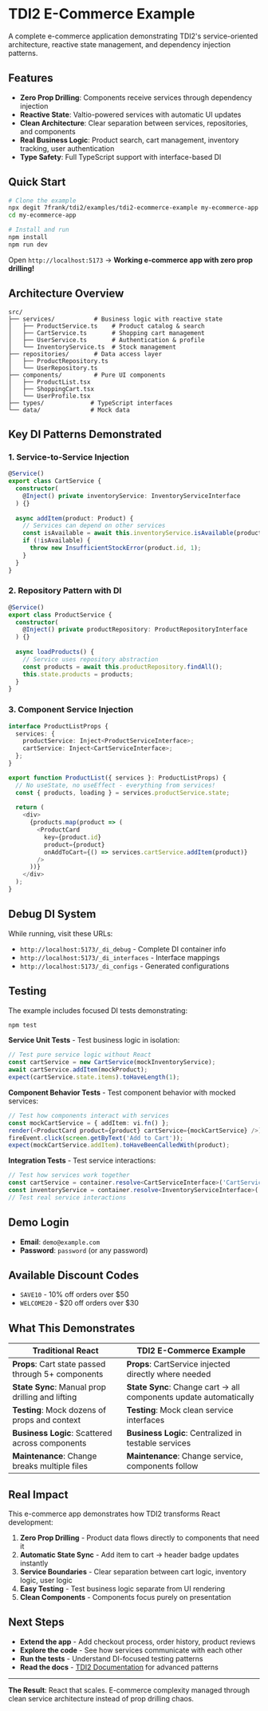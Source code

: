 # TDI2 E-Commerce Example

A complete e-commerce application demonstrating TDI2's service-oriented architecture, reactive state management, and dependency injection patterns.

## Features

- **Zero Prop Drilling**: Components receive services through dependency injection
- **Reactive State**: Valtio-powered services with automatic UI updates
- **Clean Architecture**: Clear separation between services, repositories, and components
- **Real Business Logic**: Product search, cart management, inventory tracking, user authentication
- **Type Safety**: Full TypeScript support with interface-based DI

## Quick Start

```bash
# Clone the example
npx degit 7frank/tdi2/examples/tdi2-ecommerce-example my-ecommerce-app
cd my-ecommerce-app

# Install and run
npm install
npm run dev
```

Open `http://localhost:5173` → **Working e-commerce app with zero prop drilling!**

## Architecture Overview

```
src/
├── services/           # Business logic with reactive state
│   ├── ProductService.ts    # Product catalog & search
│   ├── CartService.ts       # Shopping cart management  
│   ├── UserService.ts       # Authentication & profile
│   └── InventoryService.ts  # Stock management
├── repositories/       # Data access layer
│   ├── ProductRepository.ts
│   └── UserRepository.ts
├── components/         # Pure UI components
│   ├── ProductList.tsx
│   ├── ShoppingCart.tsx
│   └── UserProfile.tsx
├── types/             # TypeScript interfaces
└── data/              # Mock data
```

## Key DI Patterns Demonstrated

### 1. Service-to-Service Injection
```typescript
@Service()
export class CartService {
  constructor(
    @Inject() private inventoryService: InventoryServiceInterface
  ) {}
  
  async addItem(product: Product) {
    // Services can depend on other services
    const isAvailable = await this.inventoryService.isAvailable(product.id, 1);
    if (!isAvailable) {
      throw new InsufficientStockError(product.id, 1);
    }
  }
}
```

### 2. Repository Pattern with DI
```typescript
@Service()
export class ProductService {
  constructor(
    @Inject() private productRepository: ProductRepositoryInterface
  ) {}
  
  async loadProducts() {
    // Service uses repository abstraction
    const products = await this.productRepository.findAll();
    this.state.products = products;
  }
}
```

### 3. Component Service Injection
```typescript
interface ProductListProps {
  services: {
    productService: Inject<ProductServiceInterface>;
    cartService: Inject<CartServiceInterface>;
  };
}

export function ProductList({ services }: ProductListProps) {
  // No useState, no useEffect - everything from services!
  const { products, loading } = services.productService.state;
  
  return (
    <div>
      {products.map(product => (
        <ProductCard 
          key={product.id}
          product={product}
          onAddToCart={() => services.cartService.addItem(product)}
        />
      ))}
    </div>
  );
}
```

## Debug DI System

While running, visit these URLs:
- `http://localhost:5173/_di_debug` - Complete DI container info
- `http://localhost:5173/_di_interfaces` - Interface mappings
- `http://localhost:5173/_di_configs` - Generated configurations

## Testing

The example includes focused DI tests demonstrating:

```bash
npm test
```

**Service Unit Tests** - Test business logic in isolation:
```typescript
// Test pure service logic without React
const cartService = new CartService(mockInventoryService);
await cartService.addItem(mockProduct);
expect(cartService.state.items).toHaveLength(1);
```

**Component Behavior Tests** - Test component behavior with mocked services:
```typescript
// Test how components interact with services
const mockCartService = { addItem: vi.fn() };
render(<ProductCard product={product} cartService={mockCartService} />);
fireEvent.click(screen.getByText('Add to Cart'));
expect(mockCartService.addItem).toHaveBeenCalledWith(product);
```

**Integration Tests** - Test service interactions:
```typescript
// Test how services work together
const cartService = container.resolve<CartServiceInterface>('CartServiceInterface');
const inventoryService = container.resolve<InventoryServiceInterface>('InventoryServiceInterface');
// Test real service interactions
```

## Demo Login

- **Email**: `demo@example.com`
- **Password**: `password` (or any password)

## Available Discount Codes

- `SAVE10` - 10% off orders over $50
- `WELCOME20` - $20 off orders over $30

## What This Demonstrates

| Traditional React | TDI2 E-Commerce Example |
|------------------|--------------------------|
| **Props**: Cart state passed through 5+ components | **Props**: CartService injected directly where needed |
| **State Sync**: Manual prop drilling and lifting | **State Sync**: Change cart → all components update automatically |
| **Testing**: Mock dozens of props and context | **Testing**: Mock clean service interfaces |
| **Business Logic**: Scattered across components | **Business Logic**: Centralized in testable services |
| **Maintenance**: Change breaks multiple files | **Maintenance**: Change service, components follow |

## Real Impact

This e-commerce app demonstrates how TDI2 transforms React development:

1. **Zero Prop Drilling** - Product data flows directly to components that need it
2. **Automatic State Sync** - Add item to cart → header badge updates instantly
3. **Service Boundaries** - Clear separation between cart logic, inventory logic, user logic
4. **Easy Testing** - Test business logic separate from UI rendering
5. **Clean Components** - Components focus purely on presentation

## Next Steps

- **Extend the app** - Add checkout process, order history, product reviews
- **Explore the code** - See how services communicate with each other
- **Run the tests** - Understand DI-focused testing patterns
- **Read the docs** - [TDI2 Documentation](https://7frank.github.io/tdi2/) for advanced patterns

---

**The Result**: React that scales. E-commerce complexity managed through clean service architecture instead of prop drilling chaos.